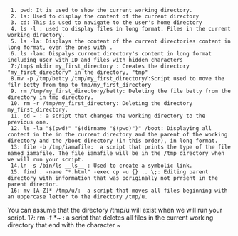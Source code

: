      1. pwd: It is used to show the current working directory.
     2. ls: Used to display the content of the current directory
     3. cd: This is used to navigate to the user's home directory
     4. ls -l : used to display files in long format. Files in the current working directory.
     5. ls -la: Displays the content of the current directories content in long format, even the ones with .
     6. ls -lan: Dispalys current directory's content in long format including user with ID and files with hidden characters
     7:/tmp$ mkdir my_first_directory : Creates the directory "my_first_directory" in the directory, "tmp" 
     8.mv -p /tmp/betty /tmp/my_first_directory/:Script used to move the filr betty from tmp to tmp/my_first_directory
     9. rm /tmp/my_first_directory/betty: Deleting the file betty from the directory in tmp directory.
     10. rm -r /tmp/my_first_directory: Deleting the directory my_first_directory.
     11. cd - : a script that changes the working directory to the previous one.
     12. ls -la "$(pwd)" "$(dirname "$(pwd)")" /boot: Displaying all content in the in the current directory and the parent of the working directory and the /boot directory (in this order), in long format.
     13: file -b /tmp/iamafile:  a script that prints the type of the file named iamafile. The file iamafile will be in the /tmp directory when we will run your script.
     14.ln -s /bin/ls __ls__ : Used to create a symbolic link.
     15. find . -name "*.html" -exec cp -u {} .. \;: Editing parent directory with information that was poriginally not prrsent in the parent director.
     16: mv [A-Z]* /tmp/u/:  a script that moves all files beginning with an uppercase letter to the directory /tmp/u.

You can assume that the directory /tmp/u will exist when we will run your script. 
     17: rm -f *~ : a script that deletes all files in the current working directory that end with the character ~
